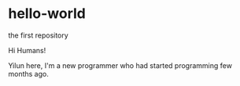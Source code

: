 # hello-world
the first repository

Hi Humans!

Yilun here, I'm a new programmer who had started programming few months ago.
